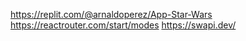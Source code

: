 https://replit.com/@arnaldoperez/App-Star-Wars 
https://reactrouter.com/start/modes 
https://swapi.dev/